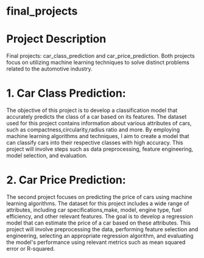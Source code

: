 # final_projects

# Project Description
Final projects: car_class_prediction and car_price_prediction. Both projects focus on utilizing machine learning techniques to solve distinct problems related to the automotive industry.

# 1. Car Class Prediction:
The objective of this project is to develop a classification model that accurately predicts the class of a car based on its features. The dataset used for this project contains information about various attributes of cars, such as compactness,circularity,radius ratio and more. By employing machine learning algorithms and techniques, I aim to create a model that can classify cars into their respective classes with high accuracy. This project will involve steps such as data preprocessing, feature engineering, model selection, and evaluation.

# 2. Car Price Prediction:
The second project focuses on predicting the price of cars using machine learning algorithms. The dataset for this project includes a wide range of attributes, including car specifications,make, model, engine type, fuel efficiency, and other relevant features. The goal is to develop a regression model that can estimate the price of a car based on these attributes. This project will involve preprocessing the data, performing feature selection and engineering, selecting an appropriate regression algorithm, and evaluating the model's performance using relevant metrics such as mean squared error or R-squared.
